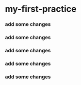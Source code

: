 # my-first-practice
<h3>add some changes</h3>
<h3>add some changes</h3>
<h3>add some changes</h3>
<h3>add some changes</h3>
<h3>add some changes</h3>
